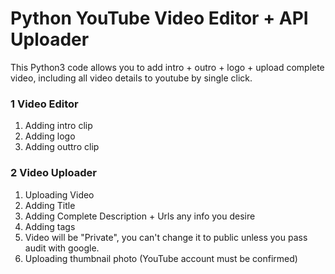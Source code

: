 # Python YouTube Video Editor + API Uploader
This Python3 code allows you to add intro + outro + logo + upload complete video, including all video details to youtube by single click.

### 1 Video Editor
1. Adding intro clip
2. Adding logo
3. Adding outtro clip

### 2 Video Uploader
1. Uploading Video
2. Adding Title
3. Adding Complete Description + Urls any info you desire
4. Adding tags
5. Video will be "Private", you can't change it to public unless you pass audit with google.
6. Uploading thumbnail photo (YouTube account must be confirmed)
